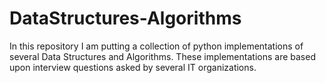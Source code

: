 # DataStructures-Algorithms
In this repository I am putting a collection of python implementations of several Data Structures and Algorithms. These implementations are based upon interview questions asked by several IT organizations.
